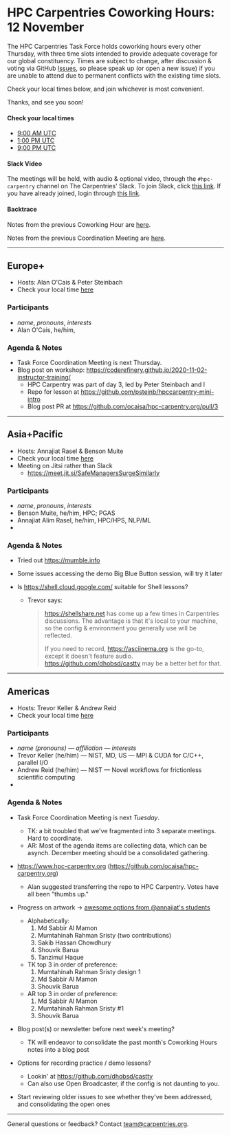 # HPC Carpentries Coworking Hours: 12 November

The HPC Carpentries Task Force holds coworking hours every other Thursday, with
three time slots intended to provide adequate coverage for our global
constituency. Times are subject to change, after discussion & voting via GitHub
[Issues](https://github.com/hpc-carpentry/coordination/issues), so please speak
up (or open a new issue) if you are unable to attend due to permanent conflicts
with the existing time slots.

Check your local times below, and join whichever is most convenient.

Thanks, and see you soon!

#### Check your local times

- [9:00 AM UTC][europe] <!--defined at the bottom of the document-->
- [1:00 PM UTC][pacific]
- [9:00 PM UTC][america]

#### Slack Video

The meetings will be held, with audio & optional video, through the
`#hpc-carpentry` channel on The Carpentries' Slack. To join Slack, click
[this link](https://swc-slack-invite.herokuapp.com/). If you have already
joined, login through [this link](https://swcarpentry.slack.com).

#### Backtrace

Notes from the previous Coworking Hour are
[here](https://codimd.carpentries.org/jCBIj2vYSaGf2wleHVr-dg?view).

Notes from the previous Coordination Meeting are
[here](https://codimd.carpentries.org/tsMOzEaMQYmeesMGpalVRw?view).

---

## Europe+

- Hosts: Alan O'Cais & Peter Steinbach
- Check your local time [here][europe]
  <!--defined at the bottom of the document-->

### Participants

- _name_, _pronouns_, _interests_
- Alan O'Cais, he/him,

### Agenda & Notes

- Task Force Coordination Meeting is next Thursday.
- Blog post on workshop:
  https://coderefinery.github.io/2020-11-02-instructor-training/
  - HPC Carpentry was part of day 3, led by Peter Steinbach and I
  - Repo for lesson at https://github.com/psteinb/hpccarpentry-mini-intro
  - Blog post PR at https://github.com/ocaisa/hpc-carpentry.org/pull/3

---

## Asia+Pacific

- Hosts: Annajiat Rasel & Benson Muite
- Check your local time [here][pacific]
  <!--defined at the bottom of the document-->
- Meeting on Jitsi rather than Slack
  - https://meet.jit.si/SafeManagersSurgeSimilarly
    <!--you can re-use these rooms -->

### Participants

- _name_, _pronouns_, _interests_
- Benson Muite, he/him, HPC; PGAS
- Annajiat Alim Rasel, he/him, HPC/HPS, NLP/ML
-

### Agenda & Notes

- Tried out https://mumble.info
- Some issues accessing the demo Big Blue Button session, will try it later
- Is https://shell.cloud.google.com/ suitable for Shell lessons?

  - Trevor says:

    > https://shellshare.net has come up a few times in Carpentries
    > discussions. The advantage is that it's local to your machine, so the
    > config & environment you generally use will be reflected.
    >
    > If you need to record, https://asciinema.org is the go-to, except it
    > doesn't feature audio. https://github.com/dhobsd/castty may be a better
    > bet for that.

---

## Americas

- Hosts: Trevor Keller & Andrew Reid
- Check your local time [here][america]
  <!--defined at the bottom of the document-->

### Participants

- _name (pronouns) — affiliation — interests_
- Trevor Keller (he/him) — NIST, MD, US — MPI & CUDA for C/C++, parallel I/O
- Andrew Reid (he/him) — NIST — Novel workflows for frictionless scientific
  computing
-

### Agenda & Notes

- Task Force Coordination Meeting is next _Tuesday_.
  - TK: a bit troubled that we've fragmented into 3 separate meetings. Hard to
    coordinate.
  - AR: Most of the agenda items are collecting data, which can be asynch.
    December meeting should be a consolidated gathering.
- <https://www.hpc-carpentry.org>
  (<https://github.com/ocaisa/hpc-carpentry.org>)
  - Alan suggested transferring the repo to HPC Carpentry. Votes have all been
    "thumbs up."
- Progress on artwork &rarr;
  [awesome options from @annajiat's students](https://github.com/hpc-carpentry/hpc-carpentry.github.io/issues/28)
  - Alphabetically:
    1. Md Sabbir Al Mamon
    2. Mumtahinah Rahman Sristy (two contributions)
    3. Sakib Hassan Chowdhury
    4. Shouvik Barua
    5. Tanzimul Haque
  - TK top 3 in order of preference:
    1. Mumtahinah Rahman Sristy design 1
    1. Md Sabbir Al Mamon
    1. Shouvik Barua
  - AR top 3 in order of preference:
    1. Md Sabbir Al Mamon
    2. Mumtahinah Rahman Sristy #1
    3. Shouvik Barua
- Blog post(s) or newsletter before next week's meeting?
  - TK will endeavor to consolidate the past month's Coworking Hours notes into
    a blog post
- Options for recording practice / demo lessons?

  - Lookin' at https://github.com/dhobsd/castty
  - Can also use Open Broadcaster, if the config is not daunting to you.

- Start reviewing older issues to see whether they've been addressed, and
  consolidating the open ones

---

General questions or feedback? Contact
[team@carpentries.org](mailto:team@carpentries.org).

<!--References-->

[europe]:
  https://www.timeanddate.com/worldclock/fixedtime.html?iso=20201112T0900&msg=HPC+Carpentries+Coworking+Hour+Europe
[pacific]:
  https://www.timeanddate.com/worldclock/fixedtime.html?iso=20201112T1300&msg=HPC+Carpentries+Coworking+Hour+Asia
[america]:
  https://www.timeanddate.com/worldclock/fixedtime.html?iso=20201112T2100&msg=HPC+Carpentries+Coworking+Hour+America

